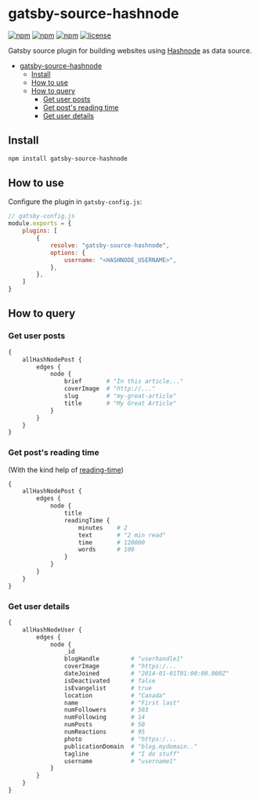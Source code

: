 
# gatsby-source-hashnode

[![npm](https://img.shields.io/npm/v/gatsby-source-hashnode.svg)](https://www.npmjs.com/package/gatsby-source-hashnode)
[![npm](https://img.shields.io/npm/dw/gatsby-source-hashnode.svg)](https://www.npmjs.com/package/gatsby-source-hashnode)
[![npm](https://badgen.net/npm/dm/gatsby-source-hashnode)]((https://www.npmjs.com/package/gatsby-source-hashnode))
[![license](https://img.shields.io/github/license/nitzano/gatsby-source-hashnode.svg)](https://github.com/nitzano/gatsby-source-hashnode/blob/master/LICENSE)


Gatsby source plugin for building websites using [Hashnode](https://hashnode.com/) as data source.


- [gatsby-source-hashnode](#gatsby-source-hashnode)
  - [Install](#install)
  - [How to use](#how-to-use)
  - [How to query](#how-to-query)
    - [Get  user posts](#get--user-posts)
    - [Get post's reading time](#get-posts-reading-time)
    - [Get user details](#get-user-details)

## Install

```bash
npm install gatsby-source-hashnode
```

## How to use

Configure the plugin in `gatsby-config.js`:

```javascript
// gatsby-config.js
module.exports = {
    plugins: [
        {
            resolve: "gatsby-source-hashnode",
            options: {
                username: "<HASHNODE_USERNAME>",
            },
        },
    ]
}

```

## How to query

### Get  user posts


```graphql
{
    allHashNodePost {
        edges {
            node {
                brief       # "In this article..."
                coverImage  # "http://..."
                slug        # "my-great-article"
                title       # "My Great Article"
            }
        }
    }
}
```

### Get post's reading time

(With the kind help of [reading-time](https://www.npmjs.com/package/reading-time))


```graphql
{
    allHashNodePost {
        edges {
            node {
                title
                readingTime {
                    minutes    # 2
                    text       # "2 min read"
                    time       # 120000
                    words      # 100
                }
            }
        }
    }
}
```


### Get user details

```graphql
{
    allHashNodeUser {
        edges {
            node {
                _id
                blogHandle         # "userhandle1"
                coverImage         # "https:/...
                dateJoined         # "2014-01-01T01:00:00.000Z"
                isDeactivated      # false
                isEvangelist       # true
                location           # "Canada"
                name               # "First last"
                numFollowers       # 503
                numFollowing       # 14
                numPosts           # 50
                numReactions       # 95
                photo              # "https:/...
                publicationDomain  # "blog.mydomain.."
                tagline            # "I do stuff"
                username           # "username1"
            }
        }
    }
}
```